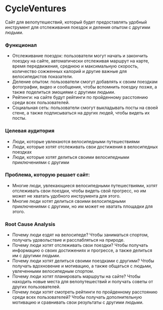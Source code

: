 
# CycleVentures

Сайт для велопутешествий, который будет предоставлять удобный инструмент для отслеживания поездок и деления опытом с другими людьми. 

### Функционал
- Отслеживание поездок: пользователи могут начать и закончить поездку на сайте, автоматически отслеживая маршрут на карте, время передвижения, среднюю и максимальную скорость, количество сожженных калорий и другие важные для велосипедистов показатели.
- Деление опытом: пользователи смогут добавлять к своим поездкам фотографии, видео и сообщения, чтобы вспомнить поездку позже, а также поделиться эмоциями с другими людьми.
- Рейтинги: на сайте будут рейтинги по пройденному расстоянию среди всех пользователей.
- Социальная сеть: пользователи смогут выкладывать посты на своей стене, а также подписываться на других людей, чтобы видеть их посты.

### Целевая аудитория
- Люди, которые увлекаются велосипедными путешествиями
- Люди, которые хотят отслеживать свои достижения в велосипедных поездках
- Люди, которые хотят делиться своими велосипедными приключениями с другими

### Проблема, которую решает сайт:
- Многие люди, увлекающиеся велосипедными путешествиями, хотят отслеживать свои поездки, чтобы видеть свой прогресс, но им может не хватать удобного инструмента для этого.
- Многие люди хотят делиться своими велосипедными приключениями с другими, но им может не хватать площадки для этого.

### Root Cause Analysis
- Почему люди ездят на велосипеде? Чтобы заниматься спортом, получать удовольствие и расслабляться на природе.
- Почему люди хотят отслеживать свои поездки? Чтобы получать информацию о своих достижениях и прогрессе, а также делиться им с другими людьми.
- Почему люди хотят делиться своими поездками с другими? Чтобы получать вдохновение и мотивацию, а также общаться с людьми, увлеченными велосипедным спортом.
- Почему люди хотят планировать маршруты на сайте? Чтобы находить новые места для велопутешествий и получать советы от других пользователей.
- Почему люди хотят смотреть рейтинги по пройденному расстоянию среди всех пользователей? Чтобы получать дополнительную мотивацию и сравнивать свои результаты с другими людьми.
